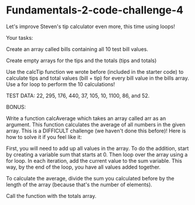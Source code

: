 # Fundamentals-2-code-challenge-4
Let's improve Steven's tip calculator even more, this time using loops!

Your tasks:

Create an array called bills containing all 10 test bill values.

Create empty arrays for the tips and the totals (tips and totals)

Use the calcTip function we wrote before (included in the starter code) to calculate tips and total values (bill + tip) for every bill value in the bills array. Use a for loop to perform the 10 calculations!



TEST DATA: 22, 295, 176, 440, 37, 105, 10, 1100, 86, and 52.



BONUS:

Write a function calcAverage which takes an array called arr as an argument. This function calculates the average of all numbers in the given array. This is a DIFFICULT challenge (we haven't done this before)! Here is how to solve it if you feel like it:

First, you will need to add up all values in the array. To do the addition, start by creating a variable sum that starts at 0. Then loop over the array using a for loop. In each iteration, add the current value to the sum variable. This way, by the end of the loop, you have all values added together.

To calculate the average, divide the sum you calculated before by the length of the array (because that's the number of elements).

Call the function with the totals array.

